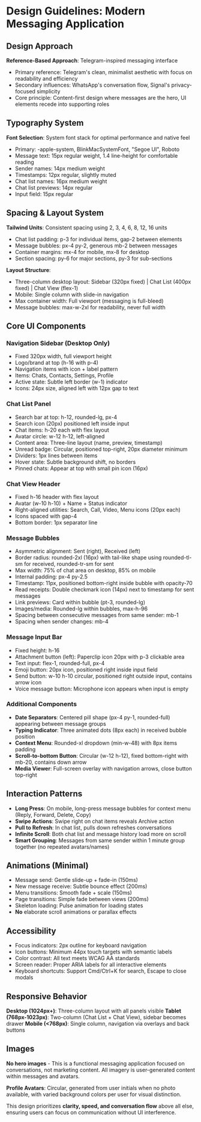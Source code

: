 # Design Guidelines: Modern Messaging Application

## Design Approach
**Reference-Based Approach**: Telegram-inspired messaging interface
- Primary reference: Telegram's clean, minimalist aesthetic with focus on readability and efficiency
- Secondary influences: WhatsApp's conversation flow, Signal's privacy-focused simplicity
- Core principle: Content-first design where messages are the hero, UI elements recede into supporting roles

## Typography System
**Font Selection**: System font stack for optimal performance and native feel
- Primary: -apple-system, BlinkMacSystemFont, "Segoe UI", Roboto
- Message text: 15px regular weight, 1.4 line-height for comfortable reading
- Sender names: 14px medium weight
- Timestamps: 12px regular, slightly muted
- Chat list names: 16px medium weight
- Chat list previews: 14px regular
- Input field: 15px regular

## Spacing & Layout System
**Tailwind Units**: Consistent spacing using 2, 3, 4, 6, 8, 12, 16 units
- Chat list padding: p-3 for individual items, gap-2 between elements
- Message bubbles: px-4 py-2, generous mb-2 between messages
- Container margins: mx-4 for mobile, mx-8 for desktop
- Section spacing: py-6 for major sections, py-3 for sub-sections

**Layout Structure**:
- Three-column desktop layout: Sidebar (320px fixed) | Chat List (400px fixed) | Chat View (flex-1)
- Mobile: Single column with slide-in navigation
- Max container width: Full viewport (messaging is full-bleed)
- Message bubbles: max-w-2xl for readability, never full width

## Core UI Components

### Navigation Sidebar (Desktop Only)
- Fixed 320px width, full viewport height
- Logo/brand at top (h-16 with p-4)
- Navigation items with icon + label pattern
- Items: Chats, Contacts, Settings, Profile
- Active state: Subtle left border (w-1) indicator
- Icons: 24px size, aligned left with 12px gap to text

### Chat List Panel
- Search bar at top: h-12, rounded-lg, px-4
- Search icon (20px) positioned left inside input
- Chat items: h-20 each with flex layout
- Avatar circle: w-12 h-12, left-aligned
- Content area: Three-line layout (name, preview, timestamp)
- Unread badge: Circular, positioned top-right, 20px diameter minimum
- Dividers: 1px lines between items
- Hover state: Subtle background shift, no borders
- Pinned chats: Appear at top with small pin icon (16px)

### Chat View Header
- Fixed h-16 header with flex layout
- Avatar (w-10 h-10) + Name + Status indicator
- Right-aligned utilities: Search, Call, Video, Menu icons (20px each)
- Icons spaced with gap-4
- Bottom border: 1px separator line

### Message Bubbles
- Asymmetric alignment: Sent (right), Received (left)
- Border radius: rounded-2xl (16px) with tail-like shape using rounded-tl-sm for received, rounded-tr-sm for sent
- Max width: 75% of chat area on desktop, 85% on mobile
- Internal padding: px-4 py-2.5
- Timestamp: 11px, positioned bottom-right inside bubble with opacity-70
- Read receipts: Double checkmark icon (14px) next to timestamp for sent messages
- Link previews: Card within bubble (pt-3, rounded-lg)
- Images/media: Rounded-lg within bubbles, max-h-96
- Spacing between consecutive messages from same sender: mb-1
- Spacing when sender changes: mb-4

### Message Input Bar
- Fixed height: h-16
- Attachment button (left): Paperclip icon 20px with p-3 clickable area
- Text input: flex-1, rounded-full, px-4
- Emoji button: 20px icon, positioned right inside input field
- Send button: w-10 h-10 circular, positioned right outside input, contains arrow icon
- Voice message button: Microphone icon appears when input is empty

### Additional Components
- **Date Separators**: Centered pill shape (px-4 py-1, rounded-full) appearing between message groups
- **Typing Indicator**: Three animated dots (8px each) in received bubble position
- **Context Menu**: Rounded-xl dropdown (min-w-48) with 8px items padding
- **Scroll-to-bottom Button**: Circular (w-12 h-12), fixed bottom-right with mb-20, contains down arrow
- **Media Viewer**: Full-screen overlay with navigation arrows, close button top-right

## Interaction Patterns
- **Long Press**: On mobile, long-press message bubbles for context menu (Reply, Forward, Delete, Copy)
- **Swipe Actions**: Swipe right on chat items reveals Archive action
- **Pull to Refresh**: In chat list, pulls down refreshes conversations
- **Infinite Scroll**: Both chat list and message history load more on scroll
- **Smart Grouping**: Messages from same sender within 1 minute group together (no repeated avatars/names)

## Animations (Minimal)
- Message send: Gentle slide-up + fade-in (150ms)
- New message receive: Subtle bounce effect (200ms)
- Menu transitions: Smooth fade + scale (150ms)
- Page transitions: Simple fade between views (200ms)
- Skeleton loading: Pulse animation for loading states
- **No** elaborate scroll animations or parallax effects

## Accessibility
- Focus indicators: 2px outline for keyboard navigation
- Icon buttons: Minimum 44px touch targets with semantic labels
- Color contrast: All text meets WCAG AA standards
- Screen reader: Proper ARIA labels for all interactive elements
- Keyboard shortcuts: Support Cmd/Ctrl+K for search, Escape to close modals

## Responsive Behavior
**Desktop (1024px+)**: Three-column layout with all panels visible
**Tablet (768px-1023px)**: Two-column (Chat List + Chat View), sidebar becomes drawer
**Mobile (<768px)**: Single column, navigation via overlays and back buttons

## Images
**No hero images** - This is a functional messaging application focused on conversations, not marketing content. All imagery is user-generated content within messages and avatars.

**Profile Avatars**: Circular, generated from user initials when no photo available, with varied background colors per user for visual distinction.

This design prioritizes **clarity, speed, and conversation flow** above all else, ensuring users can focus on communication without UI interference.